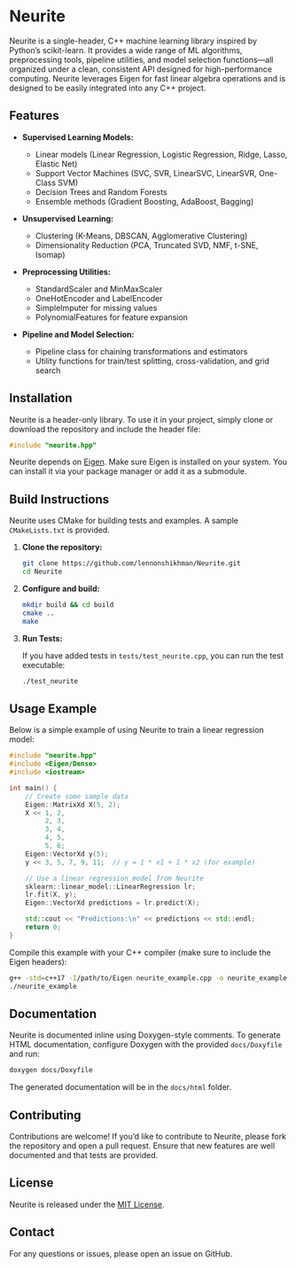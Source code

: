 # Neurite

Neurite is a single-header, C++ machine learning library inspired by Python’s scikit-learn. It provides a wide range of ML algorithms, preprocessing tools, pipeline utilities, and model selection functions—all organized under a clean, consistent API designed for high-performance computing. Neurite leverages Eigen for fast linear algebra operations and is designed to be easily integrated into any C++ project.

## Features

- **Supervised Learning Models:**
  - Linear models (Linear Regression, Logistic Regression, Ridge, Lasso, Elastic Net)
  - Support Vector Machines (SVC, SVR, LinearSVC, LinearSVR, One-Class SVM)
  - Decision Trees and Random Forests
  - Ensemble methods (Gradient Boosting, AdaBoost, Bagging)

- **Unsupervised Learning:**
  - Clustering (K-Means, DBSCAN, Agglomerative Clustering)
  - Dimensionality Reduction (PCA, Truncated SVD, NMF, t-SNE, Isomap)

- **Preprocessing Utilities:**
  - StandardScaler and MinMaxScaler
  - OneHotEncoder and LabelEncoder
  - SimpleImputer for missing values
  - PolynomialFeatures for feature expansion

- **Pipeline and Model Selection:**
  - Pipeline class for chaining transformations and estimators
  - Utility functions for train/test splitting, cross-validation, and grid search

## Installation

Neurite is a header-only library. To use it in your project, simply clone or download the repository and include the header file:

```cpp
#include "neurite.hpp"
```

Neurite depends on [Eigen](https://eigen.tuxfamily.org). Make sure Eigen is installed on your system. You can install it via your package manager or add it as a submodule.

## Build Instructions

Neurite uses CMake for building tests and examples. A sample `CMakeLists.txt` is provided.

1. **Clone the repository:**

   ```bash
   git clone https://github.com/lennonshikhman/Neurite.git
   cd Neurite
   ```

2. **Configure and build:**

   ```bash
   mkdir build && cd build
   cmake ..
   make
   ```

3. **Run Tests:**

   If you have added tests in `tests/test_neurite.cpp`, you can run the test executable:

   ```bash
   ./test_neurite
   ```

## Usage Example

Below is a simple example of using Neurite to train a linear regression model:

```cpp
#include "neurite.hpp"
#include <Eigen/Dense>
#include <iostream>

int main() {
    // Create some sample data
    Eigen::MatrixXd X(5, 2);
    X << 1, 2,
         2, 3,
         3, 4,
         4, 5,
         5, 6;
    Eigen::VectorXd y(5);
    y << 3, 5, 7, 9, 11;  // y = 1 * x1 + 1 * x2 (for example)

    // Use a linear regression model from Neurite
    sklearn::linear_model::LinearRegression lr;
    lr.fit(X, y);
    Eigen::VectorXd predictions = lr.predict(X);

    std::cout << "Predictions:\n" << predictions << std::endl;
    return 0;
}
```

Compile this example with your C++ compiler (make sure to include the Eigen headers):

```bash
g++ -std=c++17 -I/path/to/Eigen neurite_example.cpp -o neurite_example
./neurite_example
```

## Documentation

Neurite is documented inline using Doxygen-style comments. To generate HTML documentation, configure Doxygen with the provided `docs/Doxyfile` and run:

```bash
doxygen docs/Doxyfile
```

The generated documentation will be in the `docs/html` folder.

## Contributing

Contributions are welcome! If you’d like to contribute to Neurite, please fork the repository and open a pull request. Ensure that new features are well documented and that tests are provided.

## License

Neurite is released under the [MIT License](LICENSE).

## Contact

For any questions or issues, please open an issue on GitHub.
